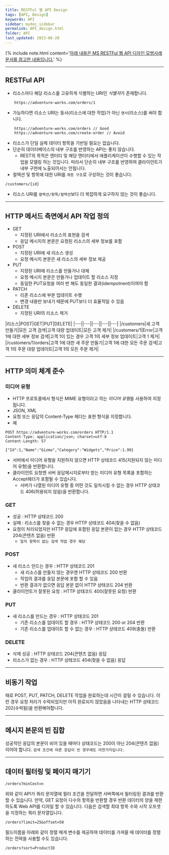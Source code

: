 ```yaml
---
title: RESTFul 웹 API Design
tags: [API, Design]
keywords: API
sidebar: mydoc_sidebar
permalink: API_design.html
folder: API
last_updated: 2023-06-28
---
```


{% include note.html content='[아래 내용은 MS RESTFul 웹 API 디자인 모범사례 문서를 참고한 내용입니다.](https://learn.microsoft.com/ko-kr/azure/architecture/best-practices/api-design)' %}

---
## RESTFul API 
- 리소스마다 해당 리소스를 고유하게 식별하는 URI인 *식별자*가 존재합니다.

```http
    https://adventure-works.com/orders/1
  ```
- 가능하다면 리소스 URI는 동사(리소스에 대한 작업)가 아닌 `명사`(리소스)를 써야 합니다.

```http
    https://adventure-works.com/orders // Good
    https://adventure-works.com/create-order // Avoid
```
- 리소스가 단일 실제 데이터 항목을 기반일 필요는 없습니다.
- 단순히 데이터베이스의 내부 구조를 반영하는 API는 좋지 않습니다.
  - REST의 목적은 엔터티 및 해당 엔터티에서 애플리케이션이 수행할 수 있는 작업을 모델링 하는 것입니다. 따라서 단순히 내부 구조를 반영하여 클라이언트가 내부 구현에 노출되어서는 안됩니다.
- 컬렉션 및 항목에 대한 URI를 `계층 구조`로 구성하는 것이 좋습니다.

```http
/customers/{id}
```
- 리소스 URI를 `컬렉션/항목/컬렉션`보다 더 복잡하게 요구하지 않는 것이 좋습니다.

---
## HTTP 메서드 측면에서 API 작업 정의
- GET 
  - 지정된 URI에서 리소스의 표현을 검색
  - 응답 메시지의 본문은 요청된 리소스의 세부 정보를 포함
- POST
  - 지정된 URI에 새 리소스 생성
  - 요청 메시지 본문은 새 리소스의 세부 정보 제공
- PUT
  - 지정된 URI에 리소스를 만들거나 대체
  - 요청 메시지 본문은 만들거나 업데이트 할 리소스 지정
  - 동일한 PUT요청을 여러 번 해도 동일한 결과(idempotnent)이여야 함
- PATCH
  - 리존 리소스에 부분 업데이트 수행 
  - 변경 내용만 보내기 때문에 PUT보다 더 효율적일 수 있음 
- DELETE
  - 지정된 URI의 리소스 제거 

|리소스|POST|GET|PUT|DELETE|
|---||---||---||---||---|
|/customers|새 고객 만들기|모든 고객 검색|고객 대량 업데이트|모든 고객 제거|
|/customers/1|Error|고객 1에 대한 세부 정보 검색|고객 1이 있는 경우 고객 1의 세부 정보 업데이트|고객 1 제거|
|/customers/1/orders|고객 1에 대한 새 주문 만들기|고객 1에 대한 모든 주문 검색|고객 1의 주문 대량 업데이트|고객 1의 모든 주문 제거|

---
## HTTP 의미 체계 준수
### 미디어 유형
- HTTP 프로토콜에서 형식은 MIME 유형이라고 하는 *미디어 유형*을 사용하여 지정됩니다.
- JSON, XML
- 요청 또는 응답의 Content-Type 헤더는 표현 형식을 지정합니다.
- 예

```http
POST https://adventure-works.com/orders HTTP/1.1
Content-Type: application/json; charset=utf-8
Content-Length: 57

{"Id":1,"Name":"Gizmo","Category":"Widgets","Price":1.99}
```
- 서버에서 미디어 유형을 지원하지 않으면 HTTP 상태코드 415(지원되지 않는 미디어 유형)을 반환합니다.
- 클라이언트 요청엔 서버 응답메시지로부터 받는 미디어 유형 목록을 포함하는 Accept헤더가 포함될 수 있습니다.
  - 서버가 나열된 미디어 유형 중 어떤 것도 일치시킬 수 없는 경우 HTTP 상태코드 406(허용되지 않음)을 반환합니다.

### GET
- 성공 : HTTP 상태코드 200
- 실패 : 리소스를 찾을 수 없는 경우 HTTP 상태코드 404(찾을 수 없음)
- 요청이 처리되었지만 HTTP 응답에 포함된 응답 본문이 없는 경우 HTTP 상태코드 204(콘텐츠 없음) 반환
    - `일치 항목이 없는 검색 작업 경우 해당 `

### POST
- 새 리소스 만드는 경우 : HTTP 상태코드 201
  - 새 리소스를 만들지 않는 경우엔 HTTP 상태코드 200 반환
  - 작업의 결과를 응답 본문에 포함 할 수 있음
  - 반환 결과가 없으면 응답 본문 없이 HTTP 상태코드 204 반환
- 클라이언트가 잘못된 요청 : HTTP 상태코드 400(잘못된 요청) 반환
  
### PUT
- 새 리소스를 만드는 경우 : HTTP 상태코드 201
  - 기존 리소스를 업데이트 할 경우 : HTTP 상태코드 200 or 204 반환
  - 기존 리소스를 업데이트 할 수 없는 경우 : HTTP 상태코드 409(충돌) 반환

### DELETE
- 삭제 성공 : HTTP 상태코드 204(콘텐츠 없음) 응답
- 리소스가 없는 경우 : HTTP 상태코드 404(찾을 수 없음) 응답

---
## 비동기 작업
때로 POST, PUT, PATCH, DELETE 작업을 완료하는데 시간이 걸릴 수 있습니다. 이런 경우 요청 처리가 수락되었지만 아직 완료되지 않았음을 나타내는 HTTP 상태코드 202(수락됨)을 반환해야합니다.

---
## 메시지 본문의 빈 집합
성공적인 응답의 본문이 비어 있을 때마다 상태코드는 200이 아닌
204(콘텐츠 없음) 이어야 합니다. `검색 조건에 따른 응답이 빈 경우에도 마찬가지입니다.`

---
## 데이터 필터링 및 페이지 매기기
```http
/orders?minCost=n
```
위와 같이 API가 쿼리 문자열에 필터 조건을 전달하면 서버쪽에서 필터링된 결과를 반환할 수 있습니다.
만약, GET 요청이 다수의 항목을 반환할 경우 반환 데이터의 양을 제한하도록 Web API를 디자일 할 수 있습니다.
다음은 검색할 최대 항목 수와 시작 오프셋을 지정하는 쿼리 문자열입니다.
```http
/orders?limit=25&offset=50
```

필드이름을 아래와 같이 정렬 매개 변수를 제공하여 데이터를 가져올 때 데이터를 정렬하는 전략을 사용할 수도 있습니다.
```http
/orders?sort=ProductID
```